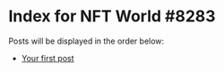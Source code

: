# Index for NFT World #8283
Posts will be displayed in the order below:

- [Your first post](./001-first.md)

